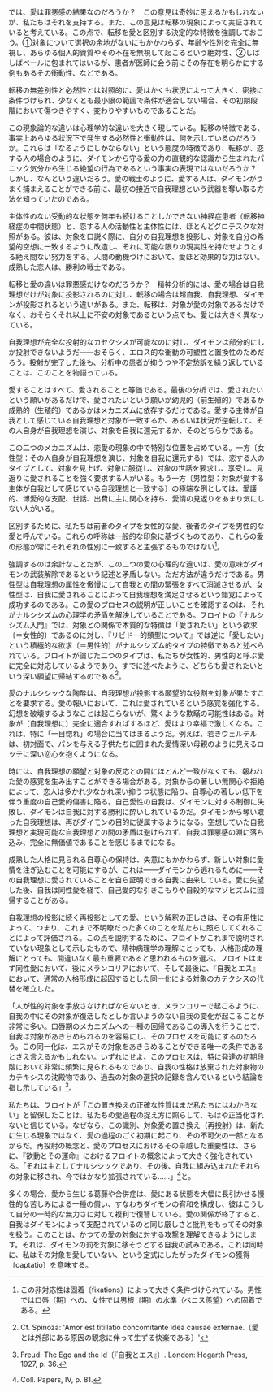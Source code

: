 では、愛は罪悪感の結果なのだろうか？　この意見は奇妙に思えるかもしれないが、私たちはそれを支持する。また、この意見は転移の現象によって実証されていると考えている。この点で、転移を愛と区別する決定的な特徴を強調しておこう。①対象について選択の余地がないにもかかわらず、年齢や性別を完全に無視し、あらゆる個人的資質やその不在を無視して起こるという絶対性、②しばしばベールに包まれてはいるが、患者が医師に会う前にその存在を明らかにする例もあるその衝動性、などである。
<!-- Is love then a consequence of a feeling of guilt? This opinion may seem peculiar, but we maintain it. We also believe that it is substantiated by the phenomenon of transference. Let us emphasize at this point the decisive characteristic which distinguishes the latter from love. We are sure of the assent of all experienced analysts when we emphasize the following symptoms of transference as especially striking and characteristic: 1, the infallibility of its occurrence despite the absence of choice as regards the object, manifesting itself with a complete disregard of age or sex, and disregarding every personal quality or its absence; 2, its impetuosity which, though often veiled, betrays itself in some instances before the patient has met the physician. -->

転移の無差別性と必然性とは対照的に、愛はかくも状況によって大きく、密接に条件づけられ、少なくとも最小限の範囲で条件が適合しない場合、その初期段階において傷つきやすく、変わりやすいものであることだ。
<!-- In contrast to the indiscriminateness and inevitability of transference, how greatly and how closely is love conditioned by circumstances; how touchy and changeable in its early stages if conditions do not conform to at least a minimum extent. -->

この現象論的な違いは心理学的な違いを大きく現している。転移の特徴である、事実上あらゆる状況下で発生する必然性と衝動性は、何を示しているのだろうか。これらは「なるようにしかならない」という態度の特徴であり、転移が、恋する人の場合のように、ダイモンから守る愛の力の直観的な認識から生まれたパニック気分から生じる絶望の行為であるという事実の表現ではないだろうか？　しかし、なんという違いだろう。愛の戦士のように、愛する人は、ダイモンがうまく捕まえることができる前に、最初の接近で自我理想という武器を奪い取る方法を知っていたのである。
<!-- This phenomenological difference reveals to a large extent the psychological one. What do these characteristics of transference, the inevitability of its occurrence under practically all circumstances and its impetuosity, denote? Are these not the characteristics of an attitude of 'cost what it may', and the expression of the fact that the transference is an act of despair arising from a mood of panic—born out of the intuitive realization of the power of love to protect against the daimon, as in the case of the person in love? But what a difference! Like the provident fighter, the person in love knew how to wrest from the daimon at his first approach the weapon of the ego ideal even before he could successfully grasp it.  -->

主体性のない受動的な状態を何年も続けることしかできない神経症患者（転移神経症の中間状態）と、恋する人の活動性と主体性には、ほとんどグロテスクな対照がある。彼は、対象を口説く際に、自分の自我理想を投影し、対象を自分の希望的空想に一致するように改造し、それに可能な限りの現実性を持たせようとする絶え間ない努力をする。人間の動機づけにおいて、愛ほど効果的な力はない。成熟した恋人は、勝利の戦士である。
<!-- There is an almost grotesque contrast between the neurotic, capable of hardly more than years of passivity without initiative (the intermediate state of the transference neurosis), and the activity and initiative of the person in love who in wooing the object projects his ego ideal with unceasing efforts to remodel the object to accord with his wishful fantasy, and to attribute to it as much reality as possible. There is no more effective force in human motivation than love. The mature lover is a victorious fighter. -->

転移と愛の違いは罪悪感だけなのだろうか？　精神分析的には、愛の場合は自我理想だけが対象に投影されるのに対し、転移の場合は超自我、自我理想、ダイモンが投影されるという違いがある。また、転移は、対象が愛の対象であるだけでなく、おそらくそれ以上に不安の対象であるという点でも、愛とは大きく異なっている。
<!-- Is guilt the only difference between transference and love? Psychoanalytically, the difference is that in the case of love, only the ego ideal is projected onto the object, whereas in transference the superego, the ego ideal and the daimon, are projected. Transference is also very different from love in that the object is not only the object of love but perhaps to an even greater extent an object of anxiety. -->

自我理想が完全な投射的なカセクシスが可能なのに対し、ダイモンは部分的にしか投射できないようだ——おそらく、エロス的な衝動の可塑性と置換性のためだろう。投射が完了した後も、分析中の患者が抑うつや不定愁訴を繰り返していることは、このことを物語っている。
<!-- While the ego ideal is capable of a complete projective cathexis—possibly due to the plasticity and displaceability of the erotic drives—the daimon can apparently be only partially projected. The recurrent depressions and complaints of patients in analysis, long after projection has been completed, speak in favor of this. -->

愛することはすべて、愛されることと等価である。最後の分析では、愛されたいという願いがあるだけで、愛されたいという願いが幼児的（前生殖的）であるか成熟的（生殖的）であるかはメカニズムに依存するだけである。愛する主体が自我として感じている自我理想と対象が一致するか、あるいは状況が逆転して、その人自身が自我理想を演じ、対象を自我に還元するか、そのどちらかである。
<!-- All loving is the equivalent of being loved. In the last analysis there is only the wish to be loved; it depends only on the mechanism whether the wish to be loved is infantile (pregenital) or mature (genital). Either the object coincides with the ego ideal which the subject in love feels as ego, or the situation is reversed and the person himself acts his ego ideal and reduces the object to the ego. -->

この二つのメカニズムは、恋愛の現象の中で特別な位置を占めている。一方〔女性型：その人自身が自我理想を演じ、対象を自我に還元する〕では、恋する人のタイプとして、対象を見上げ、対象に服従し、対象の世話を要求し、享受し、見返りに愛されることを強く要求する人がいる。もう一方〔男性型：対象が愛する主体が自我として感じている自我理想と一致する〕の極端な例としては、愛護的、博愛的な支配、世話、出費に主に関心を持ち、愛情の見返りをあまり気にしない人がいる。
<!-- These two mechanisms have a special place in the phenomena of love. On the one hand there is a type of person in love who looks up to the object, stands in subjection to it, demands and enjoys the object's care, demands emphatically to be loved in return. The other extreme is exemplified by him who is concerned primarily with patronizing, benevolent ruling, caring for, and spending upon, and who cares much less for the return of affection. -->

区別するために、私たちは前者のタイプを女性的な愛、後者のタイプを男性的な愛と呼んでいる。これらの呼称は一般的な印象に基づくものであり、これらの愛の形態が常にそれぞれの性別に一致すると主張するものではない[^14]。
<!-- For purposes of differentiation we call the first type feminine love, the second masculine love. These designations result from a general impression, and we do not maintain that these forms of love always coincide with the respective 14 sexes. -->

[^14]: この非対応性は固着〔fixations〕によって大きく条件づけられている。男性では口唇〔期〕への、女性では男根〔期〕の水準（ペニス羨望）への固着である。
<!-- This noncorrespondence is largely conditioned by fixations: in the male on the oral, in the female on the phallic level (penis envy). -->

強調するのは余計なことだが、この二つの愛の心理的な違いは、愛の意味がダイモンの武装解除であるという記述と矛盾しない。ただ方法が違うだけである。男性型は自我理想の属性を傲慢にして自我との間の緊張をすべて消滅させるが、女性型は、自我に愛されることによって自我理想を満足させるという錯覚によって成功するのである。この愛のプロセスの説明が正しいことを確認するのは、それがナルシシズムの心理学の矛盾を解決していることである。フロイトの『ナルシシズム入門』では、対象との関係で本質的な特徴は「愛されたい」という欲求〔＝女性的〕であるのに対し、『リビドー的類型について』では逆に「愛したい」という積極的な欲求〔＝男性的〕がナルシシズム的タイプの特徴であると述べられている。フロイトが論じた二つのタイプは、私たちが女性的、男性的と呼ぶ愛に完全に対応しているようであり、すでに述べたように、どちらも愛されたいという深い願望に帰結するのである[^15]。
<!-- It is superfluous to emphasize that the psychological difference between the two types of love does not conflict with the statement that the meaning of love is the disarmament of the daimon. Only the method is different. While the masculine type arrogates the attributes of the ego ideal to annihilate all tension between it and the ego, the feminine type succeeds through the illusion of satisfying the ego ideal by being loved by it. A confirmation of the correctness of this explanation of the process of love is the fact that it resolves a contradiction in the psychology of narcissism. While in Freud's "On Narcissism: An Introduction", the essential feature in relation to the object is the desire to be loved, the opposite is stated in Libidinal Types, where it is stated that the active desire to love is characteristic of the narcissistic type. The two types discussed by Freud seem to correspond wholly with what we call feminine and masculine loving whereby, as already mentioned, both lead back to the deep desire to be loved. -->

[^15]: Cf. Spinoza: 'Amor est titillatio concomitante idea causae externae.〔愛とは外部にある原因の観念に伴って生ずる快楽である〕'

愛のナルシシックな陶酔は、自我理想が投影する願望的な役割を対象が果たすことを要求する。愛の報いにおいて、これは愛されているという感覚を強化する。幻想を破壊するようなことは起こらないが、驚くような欺瞞の可能性はある。対象が〔自我理想に〕完全に適合すればするほど、愛はより幸福で激しくなる。これは、特に「一目惚れ」の場合に当てはまるようだ。例えば、若きウェルテルは、初対面で、パンを与える子供たちに囲まれた愛情深い母親のように見えるロッテに深い恋心を抱くようになる。
<!-- The narcissistic intoxication of love requires that the object fulfil the wishful rôle which the ego ideal projects. In requited love, this strengthens the feeling of being loved. While nothing happens to destroy the illusion, there obtains the possibility of astonishing deception. The more completely the object conforms, the more happy and intense the love. This seems to apply especially in instances of 'love at first sight'. As an example, one recalls young Werther who at the very first meeting falls deeply in love with Lotte, who appears as a loving mother surrounded by children to whom she is giving bread. -->

時には、自我理想の願望と対象の反応との間にほとんど一致がなくても、報われた愛の感覚を生み出すことができる場合がある。対象からの著しい無関心や拒絶によって、恋人は多かれ少なかれ深い抑うつ状態に陥り、自尊心の著しい低下を伴う重度の自己愛的傷害に陥る。自己愛性の自我は、ダイモンに対する制御に失敗し、ダイモンは自我に対する勝利に酔いしれているのだ。ダイモンから奪い取った自我理想は、再びダイモンの目的に従属するようになる。空想していた自我理想と実現可能な自我理想との間の矛盾は避けられず、自我は罪悪感の淵に落ち込み、完全に無価値であることを感じるまでになる。
<!-- Occasionally very little agreement between the desire of the ego ideal and the reaction of the object is necessary to produce the feeling of requited love. Gross indifference or repulse from the object causes the lover to fall prey to a more or less profound depression, a severe narcissistic injury with marked reduction of self-esteem. The narcissistic ego has failed in the drive against the daimon who now basks in his victory over the ego. The ego ideal which had been wrested from the daimon again becomes subservient to its aims. The discrepancy between the fantasied and the realizable ego ideal is inescapable, and the ego is plunged into an abyss of guilt, to the point of a feeling of complete worthlessness. -->

成熟した人格に見られる自尊心の保持は、失意にもかかわらず、新しい対象に愛情を注ぎ込むことを可能にするが、これは——ダイモンから逃れるために——その自我理想に愛されていることを自ら証明できる自我に由来している。愛に失望した後、自我は同性愛を経て、自己愛的な引きこもりや自殺的なマゾヒズムに回帰することがある。
<!-- The preservation of self-esteem observed in mature personalities, which despite disappointments enables them to invest new objects with love, stems from an ego that—to escape the daimon—can prove to itself that it is after all loved by its ego ideal. After a disappointment in love the ego may regress through homosexuality to narcissistic withdrawal or suicidal masochism. -->

自我理想の投影に続く再投影としての愛、という解釈の正しさは、その有用性によって、つまり、これまで不明瞭だった多くのことを私たちに照らしてくれることによって評価される。この点を説明するために、フロイトがこれまで説明されていない現象として示したもので、精神病理学の理解にとっても、人格形成の理解にとっても、間違いなく最も重要であると思われるものを選ぶ。フロイトはまず同性愛において、後にメランコリアにおいて、そして最後に、『自我とエス』において、通常の人格形成に起因するとした同一化による対象のカテクシスの代替を確立した。
<!-- The correctness of the interpretation of love as a reintrojection—following its projection—of the ego ideal is gauged by its utility, by its illumination for us of much that was hitherto unclear. To illustrate this point we choose a phenomenon which Freud indicated as hitherto unexplained, and which seems without doubt of the greatest importance both for the comprehension of psychopathology and for the understanding of character formation: the substitution of object cathexis by identification, which Freud first established in homosexuality, later in melancholia, and finally, in The Ego and the Id, he attributed to normal character development. -->

「人が性的対象を手放さなければならないとき、メランコリーで起こるように、自我の中にその対象が復活したとしか言いようのない自我の変化が起こることが非常に多い。口唇期のメカニズムへの一種の回帰であるこの導入を行うことで、自我は対象があきらめられるのを容易にし、そのプロセスを可能にするのだろう。この同一化は、エスがその対象をあきらめることができる唯一の条件であるとさえ言えるかもしれない。いずれにせよ、このプロセスは、特に発達の初期段階において非常に頻繁に見られるものであり、自我の性格は放棄された対象物のカテキシスの沈殿物であり、過去の対象の選択の記録を含んでいるという結論を指し示している」[^16]。
<!-- When it happens that a person has to give up a sexual object, there quite often ensues a modification in his ego which can only be described as a reinstatement of the object within the ego, as it occurs in melancholia; the exact nature of this substitution is as yet unknown to us. It may be that by undertaking this introjection, which is a kind of regression to the mechanism of the oral phase, the ego makes it easier for an object to be given up or renders that process possible. It may even be that this identification is the sole condition under which the id can give up its objects. At any rate the process, especially in the early phases of development, is a very frequent one, and it points to the conclusion that the character of the ego is a precipitate of abandoned object cathexes and that it contains a record of past object 16 choices.' -->

[^16]: Freud: The Ego and the Id〔『自我とエス』〕. London: Hogarth Press, 1927, p. 36.

私たちは、フロイトが「この置き換えの正確な性質はまだ私たちにはわからない」と留保したことは、私たちの愛過程の捉え方に照らして、もはや正当化されないと信じている。なぜなら、この識別、対象愛の置き換え（再投射）は、新たに生じる現象ではなく、愛の過程のごく初期に起こり、その不可欠の一部となるからだ。再投射の概念と、愛のプロセスにおけるその卓越した重要性は、さらに、『欲動とその運命』におけるフロイトの概念によって大きく強化されている。「それは主としてナルシシックであり、その後、自我に組み込まれたそれらの対象に移され、今ではかなり拡張されている……」[^17]と。
<!-- We believe that Freud's reservation, 'the exact nature of this substitution is as yet unknown to us', is no longer justified in the light of our conception of the love process; for this identification, replacing object love (reintrojection), is not a phenomenon arising de novo, but occurs at the very beginning of the love process and is an integral part of it. Our concept of reintrojection and of its preeminent importance in the process of love is, moreover, greatly strengthened by Freud's conception in Instincts and Their Vicissitudes: 'It is primarily narcissistic, is then transferred to those objects 17 which have been incorporated in the ego, now much extended …'. -->

[^17]: Coll. Papers, IV, p. 81.

多くの場合、愛から生じる葛藤や合併症は、愛にある状態を大幅に長引かせる慢性的な苦しみによる一種の償い、すなわちダイモンの宥和を構成し、彼はこうして自分の一時的な無力さに対して複利で復讐している。愛の関係が終了すると、自我はダイモンによって支配されているのと同じ厳しさと批判をもってその対象を扱う。このことは、かつての愛の対象に対する攻撃を理解できるようにします。それは、ダイモンの罰を対象に移そうとする自我の試みである。これは同時に、私はその対象を愛していない、という定式にしたがったダイモンの獲得〔captatio〕を意味する。
<!-- The conflicts and complications arising out of love in many instances constitute a sort of atonement through the chronic suffering which greatly outlasts the state of being in love, an appeasement of the daimon, who thus takes revenge at compound interest for his temporary helplessness. When a love relationship terminates, the ego treats the object with the same severity and criticism with which it is itself dominated by the daimon. This makes understandable the aggressions against a former love object; they are attempts of the ego to transfer the punishment of the daimon onto the object. This represents at the same time a captatio of the daimon, according to the formula: I don't love the object. -->
